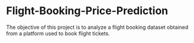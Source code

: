# Flight-Booking-Price-Prediction
The objective of this project is to analyze a flight booking dataset obtained from a platform used to book flight tickets.
